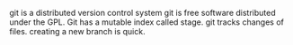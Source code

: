git is a distributed version control system
git is free software distributed under the GPL.
Git has a mutable index called stage.
git tracks changes of files.
creating a new branch is quick.

